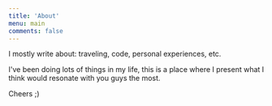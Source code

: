 ```yaml
---
title: 'About'
menu: main
comments: false
---
```


I mostly write about: traveling, code, personal experiences, etc.

I've been doing lots of things in my life, this is a place where I present what I think would resonate with you guys the most.

Cheers ;)
